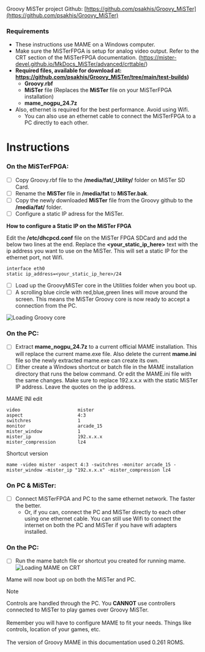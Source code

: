 Groovy MiSTer project Github: [https://github.com/psakhis/Groovy_MiSTer](https://github.com/psakhis/Groovy_MiSTer)

### Requirements
- These instructions use MAME on a Windows computer.
- Make sure the MiSTerFPGA is setup for analog video output. Refer to the CRT section of the MiSTerFPGA documentation. (https://mister-devel.github.io/MkDocs_MiSTer/advanced/crttable/)
- **Required files, available for download at: https://github.com/psakhis/Groovy_MiSTer/tree/main/test-builds)**
  - **Groovy.rbf**
  - **MiSTer** file (Replaces the **MiSTer** file on your MiSTerFPGA installation)
  - **mame_nogpu_24.7z**
- Also, ethernet is required for the best performance. Avoid using Wifi.
  - You can also use an ethernet cable to connect the MiSTerFPGA to a PC directly to each other.


# Instructions

### On the MiSTerFPGA:

- [ ] Copy Groovy.rbf file to the **/media/fat/_Utility/** folder on MiSTer SD Card.
- [ ] Rename the **MiSTer** file in **/media/fat** to **MiSTer.bak**.
- [ ] Copy the newly downloaded **MiSTer** file from the Groovy github to the **/media/fat/** folder.
- [ ] Configure a static IP adress for the MiSTer.

**How to configure a Static IP on the MiSTer FPGA**

Edit the **/etc/dhcpcd.conf** file on the MiSTer FPGA SDCard and add the below two lines at the end. Replace the **<your_static_ip_here>** text with the ip address you want to use on the MiSTer. This will set a static IP for the ethernet port, not Wifi.

```
interface eth0
static ip_address=<your_static_ip_here>/24
```

- [ ] Load up the GroovyMiSTer core in the Utilities folder when you boot up.
- [ ] A scrolling blue circle with red,blue,green lines will move around the screen. This means the MiSTer Groovy core is now ready to accept a connection from the PC.

![Loading Groovy core](https://github.com/lutechsource/MiSTerStuff/blob/main/GroovyMiSTer/booting_groovy_core.gif)

### On the PC:
- [ ] Extract **mame_nogpu_24.7z** to a current official MAME installation. This will replace the current mame.exe file. Also delete the current **mame.ini** file so the newly extracted mame.exe can create its own.
- [ ] Either create a Windows shortcut or batch file in the MAME installation directory that runs the below command. Or edit the MAME.ini file with the same changes. Make sure to replace 192.x.x.x with the static MiSTer IP address. Leave the quotes on the ip address.

MAME INI edit

```
video                     mister  
aspect                    4:3
switchres                 1
monitor                   arcade_15
mister_window             1
mister_ip                 192.x.x.x
mister_compression        lz4
```

Shortcut version

``
mame -video mister -aspect 4:3 -switchres -monitor arcade_15 -mister_window -mister_ip "192.x.x.x" -mister_compression lz4
``


### On PC & MiSTer:
- [ ] Connect MiSTerFPGA and PC to the same ethernet network. The faster the better.
  - Or, if you can, connect the PC and MiSTer directly to each other using one ethernet cable. You can still use Wifi to connect the internet on both the PC and MiSTer if you have wifi adapters installed.

### On the PC:
- [ ] Run the mame batch file or shortcut you created for running mame.
![Loading MAME on CRT](https://github.com/lutechsource/MiSTerStuff/blob/main/GroovyMiSTer/groovy_mister_gameloading.gif)

Mame will now boot up on both the MiSTer and PC.

>[!NOTE]
Controls are handled through the PC. You **CANNOT** use controllers connected to MiSTer to play games over Groovy MiSTer. <BR><BR>Remember you will have to configure MAME to fit your needs. Things like controls, location of your games, etc. <BR><BR>The version of Groovy MAME in this documentation used 0.261 ROMS.
